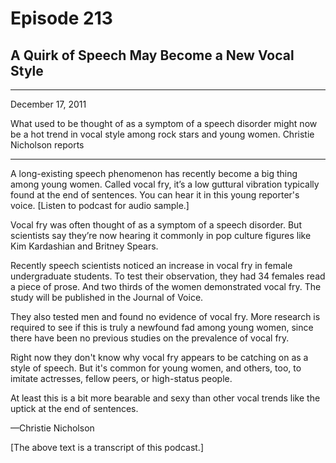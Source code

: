 # Episode 213

## A Quirk of Speech May Become a New Vocal Style

---

December 17, 2011

What used to be thought of as a symptom of a speech disorder might now be a hot trend in vocal style among rock stars and young women. Christie Nicholson reports

---

A long-existing speech phenomenon has recently become a big thing among young women. Called vocal fry, it’s a low guttural vibration typically found at the end of sentences. You can hear it in this young reporter's voice. [Listen to podcast for audio sample.]

Vocal fry was often thought of as a symptom of a speech disorder. But scientists say they’re now hearing it commonly in pop culture figures like Kim Kardashian and Britney Spears.

Recently speech scientists noticed an increase in vocal fry in female undergraduate students. To test their observation, they had 34 females read a piece of prose. And two thirds of the women demonstrated vocal fry. The study will be published in the Journal of Voice.

They also tested men and found no evidence of vocal fry. More research is required to see if this is truly a newfound fad among young women, since there have been no previous studies on the prevalence of vocal fry.

Right now they don't know why vocal fry appears to be catching on as a style of speech. But it's common for young women, and others, too, to imitate actresses, fellow peers, or high-status people.

At least this is a bit more bearable and sexy than other vocal trends like the uptick at the end of sentences.

—Christie Nicholson

[The above text is a transcript of this podcast.]

